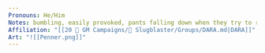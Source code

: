 ```yaml
---
Pronouns: He/Him
Notes: bumbling, easily provoked, pants falling down when they try to run
Affiliation: "[[20 🌟 GM Campaigns/🐌 Slugblaster/Groups/DARA.md|DARA]]"
Art: "![[Penner.png]]"
---
```

